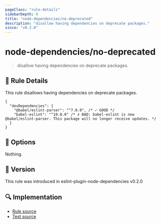 ```yaml
---
pageClass: "rule-details"
sidebarDepth: 0
title: "node-dependencies/no-deprecated"
description: "disallow having dependencies on deprecate packages."
since: "v0.2.0"
---
```

# node-dependencies/no-deprecated

> disallow having dependencies on deprecate packages.

## :book: Rule Details

This rule disallows having dependencies on deprecate packages.

```json5
{
  "devDependencies": {
    "@babel/eslint-parser": "^7.0.0", /* ✓ GOOD */
    "babel-eslint": "^10.0.0" /* ✗ BAD: babel-eslint is now @babel/eslint-parser. This package will no longer receive updates. */
  }
}
```

</eslint-code-block>

## :wrench: Options

Nothing.

## :rocket: Version

This rule was introduced in eslint-plugin-node-dependencies v0.2.0

## :mag: Implementation

- [Rule source](https://github.com/ota-meshi/eslint-plugin-node-dependencies/blob/master/lib/rules/no-deprecated.ts)
- [Test source](https://github.com/ota-meshi/eslint-plugin-node-dependencies/blob/master/tests/lib/rules/no-deprecated.ts)
